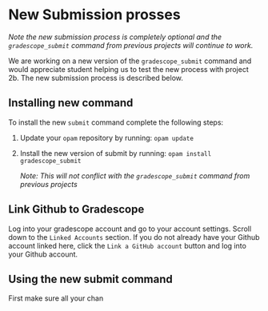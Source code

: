 # New Submission prosses

*Note the new submission process is completely optional and the `gradescope_submit` command from previous projects will continue to work.*

We are working on a new version of the `gradescope_submit` command and would appreciate student helping us
to test the new process with project 2b. The new submission process is described below.

## Installing new command

To install the new `submit` command complete the following steps:

  1. Update your `opam` repository by running: `opam update`
  2. Install the new version of submit by running: `opam install gradescope_submit`
  
     *Note: This will not conflict with the `gradescope_submit` command from previous projects*
     
## Link Github to Gradescope

Log into your gradescope account and go to your account settings. Scroll down to the `Linked Accounts` section. If you do not already
have your Github account linked here, click the `Link a GitHub account` button and log into your Github account.
  
## Using the new submit command

First make sure all your chan